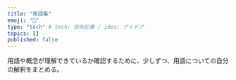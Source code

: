 ```yaml
---
title: "用語集"
emoji: "🔖"
type: "tech" # tech: 技術記事 / idea: アイデア
topics: []
published: false
---
```


用語や概念が理解できているか確認するために、少しずつ、用語についての自分の解釈をまとめる。
